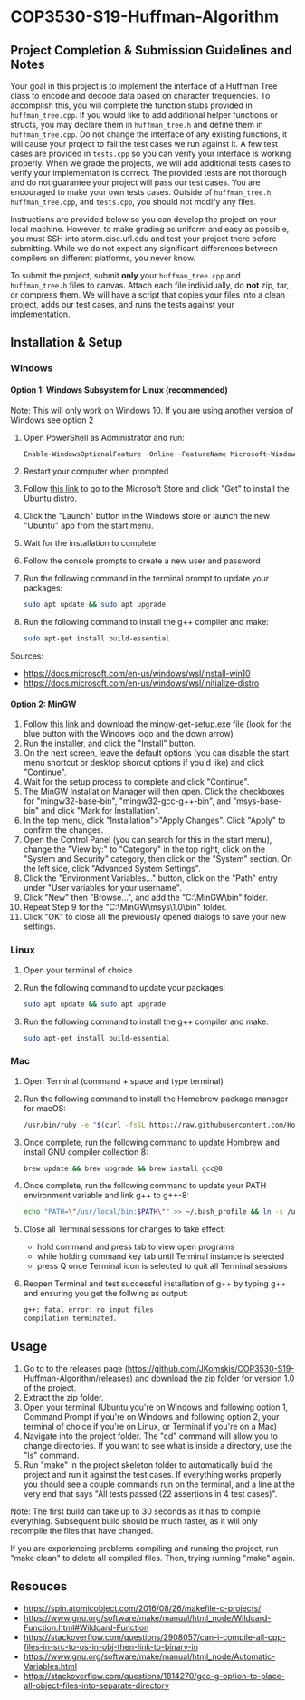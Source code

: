 # COP3530-S19-Huffman-Algorithm

## Project Completion & Submission Guidelines and Notes

Your goal in this project is to implement the interface of a Huffman Tree class to encode and decode data based on character frequencies. To accomplish this, you will complete the function stubs provided in `huffman_tree.cpp`. If you would like to add additional helper functions or structs, you may declare them in `huffman_tree.h` and define them in `huffman_tree.cpp`. Do not change the interface of any existing functions, it will cause your project to fail the test cases we run against it. A few test cases are provided in `tests.cpp` so you can verify your interface is working properly. When we grade the projects, we will add additional tests cases to verify your implementation is correct. The provided tests are not thorough and do not guarantee your project will pass our test cases. You are encouraged to make your own tests cases. Outside of `huffman_tree.h`, `huffman_tree.cpp`, and `tests.cpp`, you should not modify any files.

Instructions are provided below so you can develop the project on your local machine. However, to make grading as uniform and easy as possible, you must SSH into storm.cise.ufl.edu and test your project there before submitting. While we do not expect any significant differences between compilers on different platforms, you never know.

To submit the project, submit **only** your `huffman_tree.cpp` and `huffman_tree.h` files to canvas. Attach each file individually, do **not** zip, tar, or compress them. We will have a script that copies your files into a clean project, adds our test cases, and runs the tests against your implementation.

## Installation & Setup

### Windows

#### Option 1: Windows Subsystem for Linux (recommended)

Note: This will only work on Windows 10. If you are using another version of Windows see option 2

1. Open PowerShell as Administrator and run:

    ```PowerShell
    Enable-WindowsOptionalFeature -Online -FeatureName Microsoft-Windows-Subsystem-Linux
    ```

2. Restart your computer when prompted
3. Follow [this link](https://www.microsoft.com/store/p/ubuntu/9nblggh4msv6) to go to the Microsoft Store and click "Get" to install the Ubuntu distro.
4. Click the "Launch" button in the Windows store or launch the new "Ubuntu" app from the start menu.
5. Wait for the installation to complete
6. Follow the console prompts to create a new user and password
7. Run the following command in the terminal prompt to update your packages:

    ```bash
    sudo apt update && sudo apt upgrade
    ```

8. Run the following command to install the g++ compiler and make:

    ```bash
    sudo apt-get install build-essential
    ```

Sources:

* <https://docs.microsoft.com/en-us/windows/wsl/install-win10>
* <https://docs.microsoft.com/en-us/windows/wsl/initialize-distro>

#### Option 2: MinGW

1. Follow [this link](https://osdn.net/projects/mingw/releases/) and download the mingw-get-setup.exe file (look for the blue button with the Windows logo and the down arrow)
2. Run the installer, and click the "Install" button.
3. On the next screen, leave the default options (you can disable the start menu shortcut or desktop shorcut options if you'd like) and click "Continue".
4. Wait for the setup process to complete and click "Continue".
5. The MinGW Installation Manager will then open. Click the checkboxes for "mingw32-base-bin", "mingw32-gcc-g++-bin", and "msys-base-bin" and click "Mark for Installation".
6. In the top menu, click "Installation">"Apply Changes". Click "Apply" to confirm the changes.
7. Open the Control Panel (you can search for this in the start menu), change the "View by:" to "Category" in the top right, click on the "System and Security" category, then click on the "System" section. On the left side, click "Advanced System Settings".
8. Click the "Environment Variables..." button, click on the "Path" entry under "User variables for your username".
9. Click "New" then "Browse...", and add the "C:\MinGW\bin" folder.
10. Repeat Step 9 for the "C:\MinGW\msys\1.0\bin" folder.
11. Click "OK" to close all the previously opened dialogs to save your new settings.

### Linux

1. Open your terminal of choice
2. Run the following command to update your packages:

    ```bash
    sudo apt update && sudo apt upgrade
    ```

3. Run the following command to install the g++ compiler and make:

    ```bash
    sudo apt-get install build-essential
    ```

### Mac

1. Open Terminal (command + space and type terminal)
2. Run the following command to install the Homebrew package manager for macOS:

    ```bash
    /usr/bin/ruby -e "$(curl -fsSL https://raw.githubusercontent.com/Homebrew/install/master/install)"
    ```

3. Once complete, run the following command to update Hombrew and install GNU compiler collection 8:

    ```bash
    brew update && brew upgrade && brew install gcc@8
    ```

4. Once complete, run the following command to update your PATH environment variable and link g++ to g++-8:

    ```bash
    echo "PATH=\"/usr/local/bin:$PATH\"" >> ~/.bash_profile && ln -s /usr/local/bin/g++-8 /usr/local/bin/g++
    ```

5. Close all Terminal sessions for changes to take effect:

   * hold command and press tab to view open programs
   * while holding command key tab until Terminal instance is selected
   * press Q once Terminal icon is selected to quit all Terminal sessions

6. Reopen Terminal and test successful installation of g++ by typing g++ and ensuring you get the follwing as output:

    ```bash
    g++: fatal error: no input files
    compilation terminated.
    ```

## Usage

1. Go to to the releases page (<https://github.com/JKomskis/COP3530-S19-Huffman-Algorithm/releases)> and download the zip folder for version 1.0 of the project.
2. Extract the zip folder.
3. Open your terminal (Ubuntu you're on Windows and following option 1, Command Prompt if you're on Windows and following option 2, your terminal of choice if you're on Linux, or Terminal if you're on a Mac)
4. Navigate into the project folder. The "cd" command will allow you to change directories. If you want to see what is inside a directory, use the "ls" command.
5. Run "make" in the project skeleton folder to automatically build the project and run it against the test cases. If everything works properly you should see a couple commands run on the terminal, and a line at the very end that says "All tests passed (22 assertions in 4 test cases)".

Note: The first build can take up to 30 seconds as it has to compile everything. Subsequent build should be much faster, as it will only recompile the files that have changed.

If you are experiencing problems compiling and running the project, run "make clean" to delete all compiled files. Then, trying running "make" again.

## Resouces

* <https://spin.atomicobject.com/2016/08/26/makefile-c-projects/>
* <https://www.gnu.org/software/make/manual/html_node/Wildcard-Function.html#Wildcard-Function>
* <https://stackoverflow.com/questions/2908057/can-i-compile-all-cpp-files-in-src-to-os-in-obj-then-link-to-binary-in>
* <https://www.gnu.org/software/make/manual/html_node/Automatic-Variables.html>
* <https://stackoverflow.com/questions/1814270/gcc-g-option-to-place-all-object-files-into-separate-directory>
